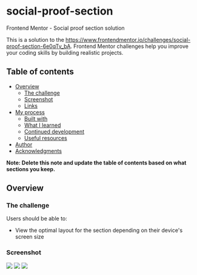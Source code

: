 # social-proof-section
 Frontend Mentor - Social proof section solution

This is a solution to the https://www.frontendmentor.io/challenges/social-proof-section-6e0qTv_bA.  Frontend Mentor challenges help you improve your coding skills by building realistic projects. 

## Table of contents

- [Overview](#overview)
  - [The challenge](#the-challenge)
  - [Screenshot](#screenshot)
  - [Links](#links)
- [My process](#my-process)
  - [Built with](#built-with)
  - [What I learned](#what-i-learned)
  - [Continued development](#continued-development)
  - [Useful resources](#useful-resources)
- [Author](#author)
- [Acknowledgments](#acknowledgments)

**Note: Delete this note and update the table of contents based on what sections you keep.**

## Overview

### The challenge

Users should be able to:

- View the optimal layout for the section depending on their device's screen size

### Screenshot

![](./screenshot-desktop.png)
![](./screenshot-mobile1.png)
![](./screenshot-mobile2.png)
